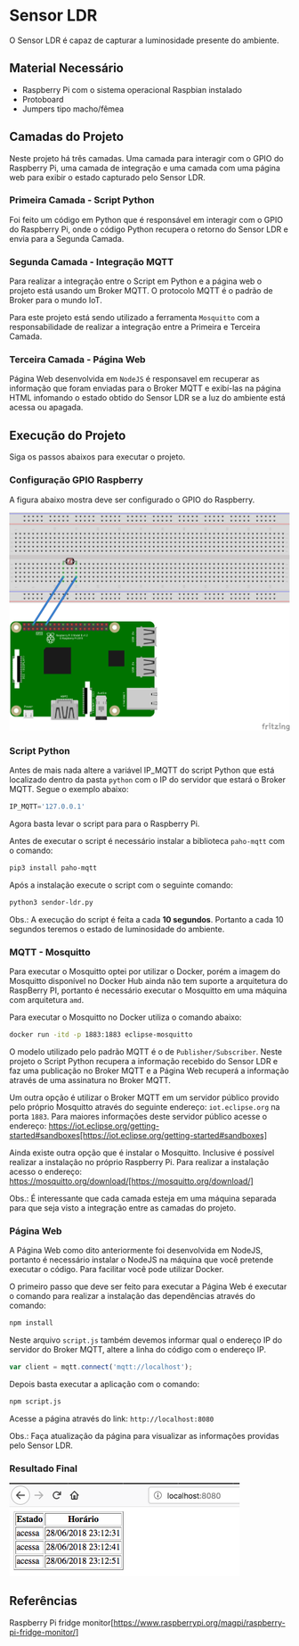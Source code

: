# Sensor LDR

O Sensor LDR é capaz de capturar a luminosidade presente do ambiente.

## Material Necessário

* Raspberry Pi com o sistema operacional Raspbian instalado
* Protoboard
* Jumpers tipo macho/fêmea

## Camadas do Projeto

Neste projeto há três camadas. Uma camada para interagir com o GPIO do Raspberry Pi, uma camada de integração e uma camada com uma página web para exibir o estado capturado pelo Sensor LDR.

### Primeira Camada - Script Python

Foi feito um código em Python que é responsável em interagir com o GPIO do Raspberry Pi, onde o código Python recupera o retorno do Sensor LDR e envia para a Segunda Camada.

### Segunda Camada - Integração MQTT

Para realizar a integração entre o Script em Python e a página web o projeto está usando um Broker MQTT. O protocolo MQTT é o padrão de Broker para o mundo IoT.

Para este projeto está sendo utilizado a ferramenta `Mosquitto` com a responsabilidade de realizar a integração entre a Primeira e Terceira Camada.

### Terceira Camada - Página Web

Página Web desenvolvida em `NodeJS` é responsavel em recuperar as informação que foram enviadas para o Broker MQTT e exibí-las na página HTML infomando o estado obtido do Sensor LDR se a luz do ambiente está acessa ou apagada.

## Execução do Projeto

Siga os passos abaixos para executar o projeto.

### Configuração GPIO Raspberry

A figura abaixo mostra deve ser configurado o GPIO do Raspberry.

![Protoboard](imagem/sensor-luz_bb.png)

### Script Python

Antes de mais nada altere a variável IP_MQTT do script Python que está localizado dentro da pasta `python` com o IP do servidor que estará o Broker MQTT. Segue o exemplo abaixo:

```python
IP_MQTT='127.0.0.1'
```

Agora basta levar o script para para o Raspberry Pi.

Antes de executar o script é necessário instalar a biblioteca `paho-mqtt` com o comando:

```bash
pip3 install paho-mqtt
```

Após a instalação execute o script com o seguinte comando:

```bash
python3 sendor-ldr.py
```

Obs.: A execução do script é feita a cada **10 segundos**. Portanto a cada 10 segundos teremos o estado de luminosidade do ambiente.

### MQTT - Mosquitto

Para executar o Mosquitto optei por utilizar o Docker, porém a imagem do Mosquitto disponível no Docker Hub ainda não tem suporte a arquitetura do RaspBerry PI, portanto é necessário executar o Mosquitto em uma máquina com arquitetura `amd`.

Para executar o Mosquitto no Docker utiliza o comando abaixo:
```bash
docker run -itd -p 1883:1883 eclipse-mosquitto
```

O modelo utilizado pelo padrão MQTT é o de `Publisher/Subscriber`. Neste projeto o Script Python recupera a informação recebido do Sensor LDR e faz uma publicação no Broker MQTT e a Página Web recuperá a informação através de uma assinatura no Broker MQTT.

Um outra opção é utilizar o Broker MQTT em um servidor público provido pelo próprio Mosquitto através do seguinte endereço: `iot.eclipse.org` na porta `1883`. Para maiores informações deste servidor público acesse o endereço: https://iot.eclipse.org/getting-started#sandboxes[https://iot.eclipse.org/getting-started#sandboxes]

Ainda existe outra opção que é instalar o Mosquitto. Inclusive é possível realizar a instalação no próprio Raspberry Pi. Para realizar a instalação acesso o endereço: https://mosquitto.org/download/[https://mosquitto.org/download/]

Obs.: É interessante que cada camada esteja em uma máquina separada para que seja visto a integração entre as camadas do projeto.

### Página Web

A Página Web como dito anteriormente foi desenvolvida em NodeJS, portanto é necessário instalar o NodeJS na máquina que você pretende executar o código. Para facilitar você pode utilizar Docker.

O primeiro passo que deve ser feito para executar a Página Web é executar o comando para realizar a instalação das dependências através do comando:

```bash
npm install
```

Neste arquivo `script.js` também devemos informar qual o endereço IP do servidor do Broker MQTT, altere a linha do código com o endereço IP.

```js
var client = mqtt.connect('mqtt://localhost');
```

Depois basta executar a aplicação com o comando:

```bash
npm script.js
```

Acesse a página através do link: `http://localhost:8080`

Obs.: Faça atualização da página para visualizar as informações providas pelo Sensor LDR.

### Resultado Final

![Resultado](imagem/resultado.png)

## Referências

Raspberry Pi fridge monitor[https://www.raspberrypi.org/magpi/raspberry-pi-fridge-monitor/]
